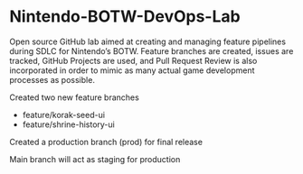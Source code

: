 # Nintendo-BOTW-DevOps-Lab
Open source GitHub lab aimed at creating and managing feature pipelines during SDLC for Nintendo’s BOTW. Feature branches are created, issues are tracked, GitHub Projects are used, and Pull Request Review is also incorporated in order to mimic as many actual game development processes as possible.

Created two new feature branches
- feature/korak-seed-ui
- feature/shrine-history-ui

Created a production branch (prod) for final release

Main branch will act as staging for production
